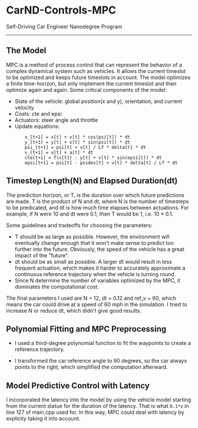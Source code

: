 # CarND-Controls-MPC
Self-Driving Car Engineer Nanodegree Program

---

## The Model
MPC is a method of process control that can represent the behavior of a complex dynamical system such as vehicles. It allows the current timeslot to be optimized and keeps future timeslots in account. The model optimizes a finite time-horizon, but only implement the current timeslot and then optimize again and again. Some critical components of the model:

- State of the vehicle: global position(x and y), orientation,  and current velocity
- Costs: cte and epsi
- Actuators: steer angle and throttle
- Update equations:
```
       x_[t+1] = x[t] + v[t] * cos(psi[t]) * dt
       y_[t+1] = y[t] + v[t] * sin(psi[t]) * dt
       psi_[t+1] = psi[t] + v[t] / Lf * delta[t] * dt
       v_[t+1] = v[t] + a[t] * dt
       cte[t+1] = f(x[t]) - y[t] + v[t] * sin(epsi[t]) * dt
       epsi[t+1] = psi[t] - psides[t] + v[t] * delta[t] / Lf * dt
```



## Timestep Length(N) and Elapsed Duration(dt)

The prediction horizon, or T, is the duration over which future predictions are made. T is the product of N and dt, where N is the number of timesteps to be predicated, and dt is how much time elapses between actuations. For example, if N were 10 and dt were 0.1, then T would be 1, i.e. 10 * 0.1. 

Some guidelines and tradeoffs for choosing the parameters:

- T should be as large as possible. However, the environment will eventually change enough that it won't make sense to predict too further into the future. Obviously, the speed of the vehicle has a great impact of the "future".
- dt should be as small as possible. A larger dt would result in less frequent actuation, which makes it harder to accurately approximate a continuous reference trajectory when the vehicle is turning round.
- Since N determine the number of variables optimized by the MPC, it dominates the computational cost. 

The final parameters I used are N = 12, dt = 0.12 and ref_v = 60, which means the car could drive at a speed of 60 mph in the simulation. I tried to increase N or reduce dt, which didn't give good results. 


## Polynomial Fitting and MPC Preprocessing
- I used a third-degree polynomial function to fit the waypoints to create a reference trajectory.

- I transformed the car reference angle to 90 degrees, so the car always points to the right, which simplified the computation afterward.


## Model Predictive Control with Latency
I incorporated the latency into the model by using the vehicle model starting from the current statue for the duration of the latency. That is what `0.1*v` in line 127 of main.cpp used for. In this way, MPC could deal with latency by explicity taking it into account.



